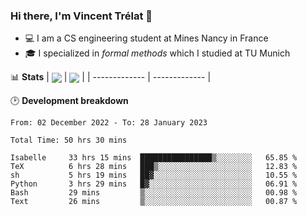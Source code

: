 ### Hi there, I'm Vincent Trélat 👋
 - 💻 I am a CS engineering student at Mines Nancy in France
 - 🎓 I specialized in *formal methods* which I studied at TU Munich

📊 **Stats**
| <img align="center" src="https://readme-stats.clckblog.space/api?username=VTrelat&show_icons=true&include_all_commits=true&theme=tokyonight&hide_border=true" /> | <img align="center" src="https://readme-stats.clckblog.space/api/top-langs/?username=VTrelat&layout=compact&theme=tokyonight&hide_border=true&exclude_repo=ElevatorSimulator" /> |
| ------------- | ------------- |

🕑 **Development breakdown**
<!--START_SECTION:waka-->

```text
From: 02 December 2022 - To: 28 January 2023

Total Time: 50 hrs 30 mins

Isabelle     33 hrs 15 mins  ████████████████▒░░░░░░░░   65.85 %
TeX          6 hrs 28 mins   ███▒░░░░░░░░░░░░░░░░░░░░░   12.83 %
sh           5 hrs 19 mins   ██▓░░░░░░░░░░░░░░░░░░░░░░   10.55 %
Python       3 hrs 29 mins   █▓░░░░░░░░░░░░░░░░░░░░░░░   06.91 %
Bash         29 mins         ▒░░░░░░░░░░░░░░░░░░░░░░░░   00.98 %
Text         26 mins         ▒░░░░░░░░░░░░░░░░░░░░░░░░   00.87 %
```

<!--END_SECTION:waka-->
